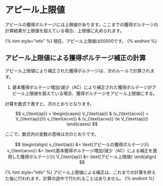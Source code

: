 # アピール上限値

アピールの獲得ボルテージには上限値があります。ここまでの獲得ボルテージの計算結果が上限値を超えている場合、上限値に丸められます。

{% hint style="info" %}
現在、アピール上限値は50000です。
{% endhint %}

## アピール上限値による獲得ボルテージ補正の計算

アピール上限値により補正された獲得ボルテージは、次のルールで計算されます。

1. 基本獲得ボルテージ増加/減少（AC）により補正された獲得ボルテージがアピール上限値を超えている場合、獲得ボルテージをアピール上限値にする。

計算を数式で表すと、次のとおりとなります。

$$
v_{\text{ap}} = 
\begin{cases}
  V_{\text{ap}} & (v_{\text{acvo}} >  V_{\text{ap}})\\
  v_{\text{acvo}} & (v_{\text{acvo}} \le  V_{\text{ap}})
\end{cases}
$$

ここで、数式内の変数の意味は次のとおりです。

$$
\begin{align}
  v_{\text{ap}} &= \text{アピールの獲得ボルテージ}\\
  v_{\text{acvo}}  &= \text{基本獲得ボルテージ増加/減少（AC）による補正を適用した獲得ボルテージ}\\
  V_{\text{ap}} &= \text{アピール上限値}
\end{align}
$$

{% hint style="info" %}
アピール上限値による補正は、これまでの計算を終えた後に行われます。計算の途中で行われることはありません。
{% endhint %}

